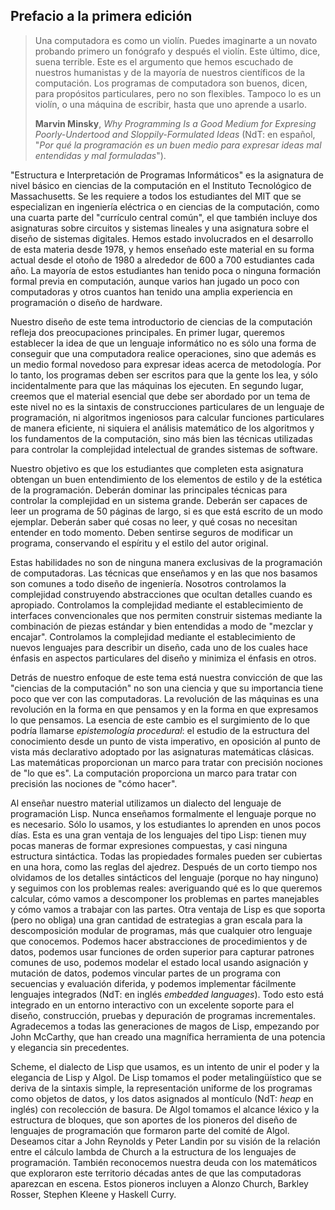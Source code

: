 ## Prefacio a la primera edición

>Una computadora es como un violín. Puedes imaginarte a un novato probando primero un fonógrafo y después el violín. Este último, dice, suena terrible. Este es el argumento que hemos escuchado de nuestros humanistas y de la mayoría de nuestros científicos de la computación. Los programas de computadora son buenos, dicen, para propósitos particulares, pero no son flexibles. Tampoco lo es un violín, o una máquina de escribir, hasta que uno aprende a usarlo.
>
> **Marvin Minsky**, *Why Programming Is a Good Medium for Expresing Poorly-Undertood and Sloppily-Formulated Ideas* (NdT: en español, "*Por qué la programación es un buen medio para expresar ideas mal entendidas y mal formuladas*").

"Estructura e Interpretación de Programas Informáticos" es la asignatura de nivel básico en ciencias de la computación en el Instituto Tecnológico de Massachusetts. Se les requiere a todos los estudiantes del MIT que se especializan en ingeniería eléctrica o en ciencias de la computación, como una cuarta parte del "currículo central común", el que también incluye dos asignaturas sobre circuitos y sistemas lineales y una asignatura sobre el diseño de sistemas digitales. Hemos estado involucrados en el desarrollo de esta materia desde 1978, y hemos enseñado este material en su forma actual desde el otoño de 1980 a alrededor de 600 a 700 estudiantes cada año. La mayoría de estos estudiantes han tenido poca o ninguna formación formal previa en computación, aunque varios han jugado un poco con computadoras y otros cuantos han tenido una amplia experiencia en programación o diseño de hardware.

Nuestro diseño de este tema introductorio de ciencias de la computación refleja dos preocupaciones principales. En primer lugar, queremos establecer la idea de que un lenguaje informático no es sólo una forma de conseguir que una computadora realice operaciones, sino que además es un medio formal novedoso para expresar ideas acerca de metodología. Por lo tanto, los programas deben ser escritos para que la gente los lea, y sólo incidentalmente para que las máquinas los ejecuten. En segundo lugar, creemos que el material esencial que debe ser abordado por un tema de este nivel no es la sintaxis de construcciones particulares de un lenguaje de programación, ni algoritmos ingeniosos para calcular funciones particulares de manera eficiente, ni siquiera el análisis matemático de los algoritmos y los fundamentos de la computación, sino más bien las técnicas utilizadas para controlar la complejidad intelectual de grandes sistemas de software.

Nuestro objetivo es que los estudiantes que completen esta asignatura obtengan un buen entendimiento de los elementos de estilo y de la estética de la programación. Deberán dominar las principales técnicas para controlar la complejidad en un sistema grande. Deberán ser capaces de leer un programa de 50 páginas de largo, si es que está escrito de un modo ejemplar. Deberán saber qué cosas no leer, y qué cosas no necesitan entender en todo momento. Deben sentirse seguros de modificar un programa, conservando el espíritu y el estilo del autor original.

Estas habilidades no son de ninguna manera exclusivas de la programación de computadoras. Las técnicas que enseñamos y en las que nos basamos son comunes a todo diseño de ingeniería. Nosotros controlamos la complejidad construyendo abstracciones que ocultan detalles cuando es apropiado. Controlamos la complejidad mediante el establecimiento de interfaces convencionales que nos permiten construir sistemas mediante la combinación de piezas estándar y bien entendidas a modo de "mezclar y encajar". Controlamos la complejidad mediante el establecimiento de nuevos lenguajes para describir un diseño, cada uno de los cuales hace énfasis en aspectos particulares del diseño y minimiza el énfasis en otros.

Detrás de nuestro enfoque de este tema está nuestra convicción de que las "ciencias de la computación" no son una ciencia y que su importancia tiene poco que ver con las computadoras. La revolución de las máquinas es una revolución en la forma en que pensamos y en la forma en que expresamos lo que pensamos. La esencia de este cambio es el surgimiento de lo que podría llamarse *epistemología procedural*: el estudio de la estructura del conocimiento desde un punto de vista imperativo, en oposición al punto de vista más declarativo adoptado por las asignaturas matemáticas clásicas. Las matemáticas proporcionan un marco para tratar con precisión nociones de "lo que es". La computación proporciona un marco para tratar con precisión las nociones de "cómo hacer".

Al enseñar nuestro material utilizamos un dialecto del lenguaje de programación Lisp. Nunca enseñamos formalmente el lenguaje porque no es necesario. Sólo lo usamos, y los estudiantes lo aprenden en unos pocos días. Esta es una gran ventaja de los lenguajes del tipo Lisp: tienen muy pocas maneras de formar expresiones compuestas, y casi ninguna estructura sintáctica. Todas las propiedades formales pueden ser cubiertas en una hora, como las reglas del ajedrez. Después de un corto tiempo nos olvidamos de los detalles sintácticos del lenguaje (porque no hay ninguno) y seguimos con los problemas reales: averiguando qué es lo que queremos calcular, cómo vamos a descomponer los problemas en partes manejables y cómo vamos a trabajar con las partes. Otra ventaja de Lisp es que soporta (pero no obliga) una gran cantidad de estrategias a gran escala para la descomposición modular de programas, más que cualquier otro lenguaje que conocemos. Podemos hacer abstracciones de procedimientos y de datos, podemos usar funciones de orden superior para capturar patrones comunes de uso, podemos modelar el estado local usando asignación y mutación de datos, podemos vincular partes de un programa con secuencias y evaluación diferida, y podemos implementar fácilmente lenguajes integrados (NdT: en inglés *embedded languages*). Todo esto está integrado en un entorno interactivo con un excelente soporte para el diseño, construcción, pruebas y depuración de programas incrementales. Agradecemos a todas las generaciones de magos de Lisp, empezando por John McCarthy, que han creado una magnífica herramienta de una potencia y elegancia sin precedentes.

Scheme, el dialecto de Lisp que usamos, es un intento de unir el poder y la elegancia de Lisp y Algol. De Lisp tomamos el poder metalingüístico que se deriva de la sintaxis simple, la representación uniforme de los programas como objetos de datos, y los datos asignados al montículo (NdT: *heap* en inglés) con recolección de basura. De Algol tomamos el alcance léxico y la estructura de bloques, que son aportes de los pioneros del diseño de lenguajes de programación que formaron parte del comité de Algol. Deseamos citar a John Reynolds y Peter Landin por su visión de la relación entre el cálculo lambda de Church a la estructura de los lenguajes de programación. También reconocemos nuestra deuda con los matemáticos que exploraron este territorio décadas antes de que las computadoras aparezcan en escena. Estos pioneros incluyen a Alonzo Church, Barkley Rosser, Stephen Kleene y Haskell Curry.
